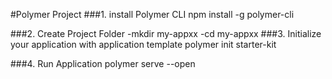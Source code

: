#Polymer Project
###1. install Polymer CLI
  npm install -g polymer-cli

###2. Create Project Folder
  -mkdir my-appxx
  -cd my-appxx
###3. Initialize your application with application template
  polymer init starter-kit

###4. Run Application
  polymer serve --open
